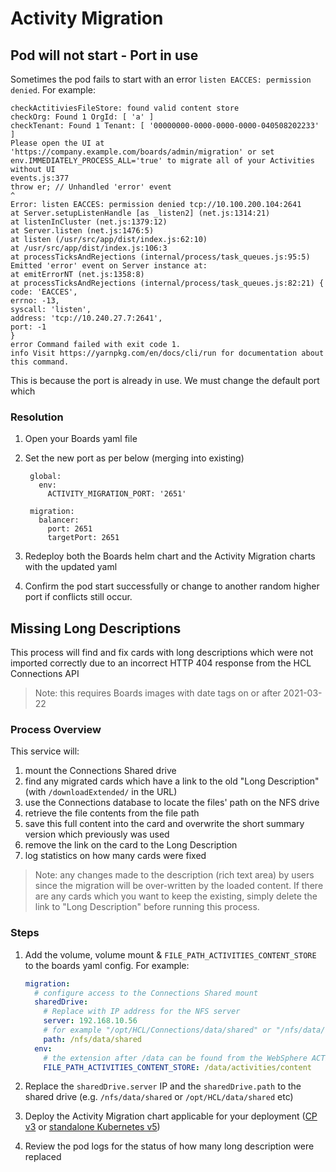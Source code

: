 # Activity Migration

## Pod will not start - Port in use

Sometimes the pod fails to start with an error `listen EACCES: permission denied`. For example:

```
checkActitiviesFileStore: found valid content store
checkOrg: Found 1 OrgId: [ 'a' ]
checkTenant: Found 1 Tenant: [ '00000000-0000-0000-0000-040508202233' ]
Please open the UI at 'https://company.example.com/boards/admin/migration' or set env.IMMEDIATELY_PROCESS_ALL='true' to migrate all of your Activities without UI
events.js:377
throw er; // Unhandled 'error' event
^
Error: listen EACCES: permission denied tcp://10.100.200.104:2641
at Server.setupListenHandle [as _listen2] (net.js:1314:21)
at listenInCluster (net.js:1379:12)
at Server.listen (net.js:1476:5)
at listen (/usr/src/app/dist/index.js:62:10)
at /usr/src/app/dist/index.js:106:3
at processTicksAndRejections (internal/process/task_queues.js:95:5)
Emitted 'error' event on Server instance at:
at emitErrorNT (net.js:1358:8)
at processTicksAndRejections (internal/process/task_queues.js:82:21) {
code: 'EACCES',
errno: -13,
syscall: 'listen',
address: 'tcp://10.240.27.7:2641',
port: -1
}
error Command failed with exit code 1.
info Visit https://yarnpkg.com/en/docs/cli/run for documentation about this command.
```


This is because the port is already in use. We must change the default port which 

### Resolution

1. Open your Boards yaml file

1. Set the new port as per below (merging into existing)

        global:
          env:
            ACTIVITY_MIGRATION_PORT: '2651'

        migration:
          balancer:
            port: 2651
            targetPort: 2651

1. Redeploy both the Boards helm chart and the Activity Migration charts with the updated yaml

1. Confirm the pod start successfully or change to another random higher port if conflicts still occur.


## Missing Long Descriptions

This process will find and fix cards with long descriptions which were not imported correctly due to an incorrect HTTP 404 response from the HCL Connections API
> Note: this requires Boards images with date tags on or after 2021-03-22

### Process Overview

This service will:

1. mount the Connections Shared drive
1. find any migrated cards which have a link to the old "Long Description" (with `/downloadExtended/` in the URL)
1. use the Connections database to locate the files' path on the NFS drive
1. retrieve the file contents from the file path
1. save this full content into the card and overwrite the short summary version which previously was used
1. remove the link on the card to the Long Description
1. log statistics on how many cards were fixed

> Note: any changes made to the description (rich text area) by users since the migration will be over-written by the loaded content. If there are any cards which you want to keep the existing, simply delete the link to "Long Description" before running this process.

### Steps

1. Add the volume, volume mount & `FILE_PATH_ACTIVITIES_CONTENT_STORE` to the boards yaml config. For example:

    ```yaml
    migration:
      # configure access to the Connections Shared mount
      sharedDrive:
        # Replace with IP address for the NFS server
        server: 192.168.10.56
        # for example "/opt/HCL/Connections/data/shared" or "/nfs/data/shared"
        path: /nfs/data/shared
      env:
        # the extension after /data can be found from the WebSphere ACTIVITIES_CONTENT_DIR variable
        FILE_PATH_ACTIVITIES_CONTENT_STORE: /data/activities/content
    ```

1. Replace the `sharedDrive.server` IP and the `sharedDrive.path` to the shared drive (e.g. `/nfs/data/shared` or `/opt/HCL/data/shared` etc)
1. Deploy the Activity Migration chart applicable for your deployment ([CP v3](/boards/cp/migration/) or [standalone Kubernetes v5](/boards/connections/migration/))
1. Review the pod logs for the status of how many long description were replaced
